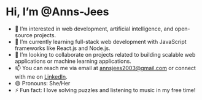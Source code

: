 # Hi, I’m @Anns-Jees

- 👀 I’m interested in web development, artificial intelligence, and open-source projects.
- 🌱 I’m currently learning full-stack web development with JavaScript frameworks like React.js and Node.js.
- 💞️ I’m looking to collaborate on projects related to building scalable web applications or machine learning applications.
- 📫 You can reach me via email at annsjees2003@gmail.com or connect with me on [LinkedIn](https://www.linkedin.com/in/anns-jees-969438250).
- 😄 Pronouns: She/Her
- ⚡ Fun fact: I love solving puzzles and listening to music in my free time!
